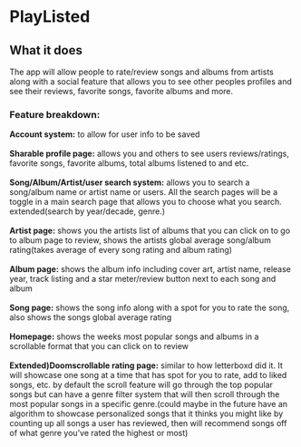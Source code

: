 # PlayListed

## What it does 
The app will allow people to rate/review songs and albums from artists along with a social feature that allows you to see other peoples profiles and see their reviews, favorite songs, favorite albums and more.
### Feature breakdown:
**Account system:** to allow for user info to be saved <br><br>
**Sharable profile page:** allows you and others to see users reviews/ratings, favorite songs, favorite albums, total albums listened to and etc. <br><br>
**Song/Album/Artist/user search system:** allows you to search a song/album name or artist name or users. All the search pages will be a toggle in a main search page that allows you to choose what you search. extended(search by year/decade, genre.) <br><br>
**Artist page:** shows you the artists list of albums that you can click on to go to album page to review, shows the artists global average song/album rating(takes average of every song rating and album rating) <br><br>
**Album page:** shows the album info including cover art, artist name, release year, track listing and a star meter/review button next to each song and album <br><br>
**Song page:** shows the song info along with a spot for you to rate the song, also shows the songs global average rating <br><br>
**Homepage:** shows the weeks most popular songs and albums in a scrollable format that you can click on to review <br><br>
**Extended)Doomscrollable rating page:** similar to how letterboxd did it. It will showcase one song at a time that has spot for you to rate, add to liked songs, etc. by default the scroll feature will go through the top popular songs but can have a genre filter system that will then scroll through the most popular songs in a specific genre.(could maybe in the future have an algorithm to showcase personalized songs that it thinks you might like by counting up all songs a user has reviewed, then will recommend songs off of what genre you’ve rated the highest or most) <br><br>



